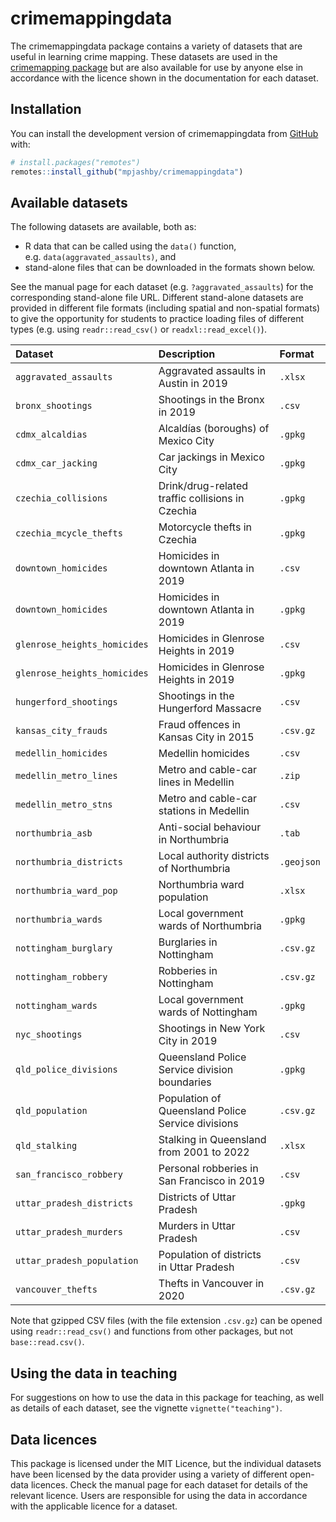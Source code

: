 
<!-- README.md is generated from README.Rmd. Please edit that file -->

# crimemappingdata

<!-- badges: start -->
<!-- badges: end -->

The crimemappingdata package contains a variety of datasets that are
useful in learning crime mapping. These datasets are used in the
[crimemapping package](https://github.com/mpjashby/crimemapping/) but
are also available for use by anyone else in accordance with the licence
shown in the documentation for each dataset.

## Installation

You can install the development version of crimemappingdata from
[GitHub](https://github.com/mpjashby/crimemappingdata/) with:

``` r
# install.packages("remotes")
remotes::install_github("mpjashby/crimemappingdata")
```

## Available datasets

The following datasets are available, both as:

- R data that can be called using the `data()` function,
  e.g. `data(aggravated_assaults)`, and
- stand-alone files that can be downloaded in the formats shown below.

See the manual page for each dataset (e.g. `?aggravated_assaults`) for
the corresponding stand-alone file URL. Different stand-alone datasets
are provided in different file formats (including spatial and
non-spatial formats) to give the opportunity for students to practice
loading files of different types (e.g. using `readr::read_csv()` or
`readxl::read_excel()`).

| Dataset                      | Description                                       | Format     |
|:-----------------------------|:--------------------------------------------------|:-----------|
| `aggravated_assaults`        | Aggravated assaults in Austin in 2019             | `.xlsx`    |
| `bronx_shootings`            | Shootings in the Bronx in 2019                    | `.csv`     |
| `cdmx_alcaldias`             | Alcaldías (boroughs) of Mexico City               | `.gpkg`    |
| `cdmx_car_jacking`           | Car jackings in Mexico City                       | `.gpkg`    |
| `czechia_collisions`         | Drink/drug-related traffic collisions in Czechia  | `.gpkg`    |
| `czechia_mcycle_thefts`      | Motorcycle thefts in Czechia                      | `.gpkg`    |
| `downtown_homicides`         | Homicides in downtown Atlanta in 2019             | `.csv`     |
| `downtown_homicides`         | Homicides in downtown Atlanta in 2019             | `.gpkg`    |
| `glenrose_heights_homicides` | Homicides in Glenrose Heights in 2019             | `.csv`     |
| `glenrose_heights_homicides` | Homicides in Glenrose Heights in 2019             | `.gpkg`    |
| `hungerford_shootings`       | Shootings in the Hungerford Massacre              | `.csv`     |
| `kansas_city_frauds`         | Fraud offences in Kansas City in 2015             | `.csv.gz`  |
| `medellin_homicides`         | Medellin homicides                                | `.csv`     |
| `medellin_metro_lines`       | Metro and cable-car lines in Medellin             | `.zip`     |
| `medellin_metro_stns`        | Metro and cable-car stations in Medellin          | `.csv`     |
| `northumbria_asb`            | Anti-social behaviour in Northumbria              | `.tab`     |
| `northumbria_districts`      | Local authority districts of Northumbria          | `.geojson` |
| `northumbria_ward_pop`       | Northumbria ward population                       | `.xlsx`    |
| `northumbria_wards`          | Local government wards of Northumbria             | `.gpkg`    |
| `nottingham_burglary`        | Burglaries in Nottingham                          | `.csv.gz`  |
| `nottingham_robbery`         | Robberies in Nottingham                           | `.csv.gz`  |
| `nottingham_wards`           | Local government wards of Nottingham              | `.gpkg`    |
| `nyc_shootings`              | Shootings in New York City in 2019                | `.csv`     |
| `qld_police_divisions`       | Queensland Police Service division boundaries     | `.gpkg`    |
| `qld_population`             | Population of Queensland Police Service divisions | `.csv.gz`  |
| `qld_stalking`               | Stalking in Queensland from 2001 to 2022          | `.xlsx`    |
| `san_francisco_robbery`      | Personal robberies in San Francisco in 2019       | `.csv`     |
| `uttar_pradesh_districts`    | Districts of Uttar Pradesh                        | `.gpkg`    |
| `uttar_pradesh_murders`      | Murders in Uttar Pradesh                          | `.csv`     |
| `uttar_pradesh_population`   | Population of districts in Uttar Pradesh          | `.csv`     |
| `vancouver_thefts`           | Thefts in Vancouver in 2020                       | `.csv.gz`  |

Note that gzipped CSV files (with the file extension `.csv.gz`) can be
opened using `readr::read_csv()` and functions from other packages, but
not `base::read.csv()`.

## Using the data in teaching

For suggestions on how to use the data in this package for teaching, as
well as details of each dataset, see the vignette
`vignette("teaching")`.

## Data licences

This package is licensed under the MIT Licence, but the individual
datasets have been licensed by the data provider using a variety of
different open-data licences. Check the manual page for each dataset for
details of the relevant licence. Users are responsible for using the
data in accordance with the applicable licence for a dataset.
